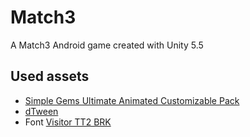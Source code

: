 # Match3
A Match3 Android game created with Unity 5.5

## Used assets
* [Simple Gems Ultimate Animated Customizable Pack](https://www.assetstore.unity3d.com/en/#!/content/73764)
* [dTween](https://www.assetstore.unity3d.com/en/#!/content/54179)
* Font [Visitor TT2 BRK](http://www.dafont.com/visitor.font)
